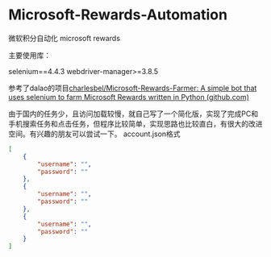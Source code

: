 # Microsoft-Rewards-Automation
微软积分自动化 microsoft rewards


主要使用库：

selenium==4.4.3
webdriver-manager>=3.8.5

参考了dalao的项目[charlesbel/Microsoft-Rewards-Farmer: A simple bot that uses selenium to farm Microsoft Rewards written in Python (github.com)](https://github.com/charlesbel/Microsoft-Rewards-Farmer)

由于国内的任务少，且访问加载较慢，就自己写了一个简化版，实现了完成PC和手机搜索任务和点击任务，但程序比较简单，实现思路也比较直白，有很大的改进空间。有兴趣的朋友可以尝试一下。
account.json格式


```json
[
    {
        "username": "",
        "password": ""
    },
    {
        "username": "",
        "password": ""
    },
    {
        "username": "",
        "password": ""
    }
]
```

